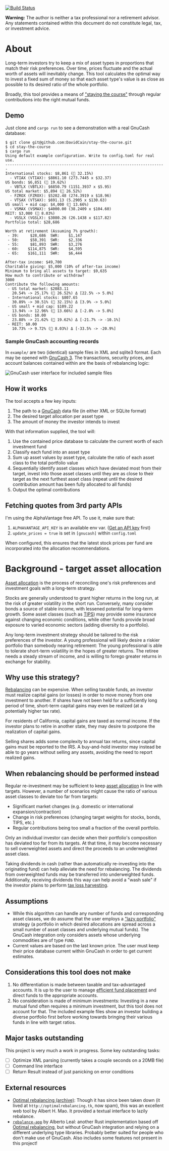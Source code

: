 [![Build Status](https://github.com/DavidCain/stay-the-course/actions/workflows/ci.yml/badge.svg)](https://github.com/DavidCain/stay-the-course/actions)

**Warning:** The author is neither a tax professional nor a retirement advisor.
Any statements contained within this document do not constitute legal, tax, or
investment advice.


# About
Long-term investors try to keep a mix of asset types in proportions that match
their risk preferences. Over time, prices fluctuate and the actual worth of
assets will inevitably change. This tool calculates the optimal way to invest a
fixed sum of money so that each asset type's value is as close as possible to
its desired ratio of the whole portfolio.

Broadly, this tool provides a means of ["staying the course"][stay_the_course]
through regular contributions into the right mutual funds.

## Demo
Just clone and `cargo run` to see a demonstration with a real GnuCash database:

```
$ git clone git@github.com:DavidCain/stay-the-course.git
$ cd stay-the-course
$ cargo run
Using default example configuration. Write to config.toml for real use.
-----------------------------------------------------------------------
International stocks: $8,861 (🎯 32.15%)
  - VTIAX (VTIAX): $8861.10 (273.7445 x $32.37)
US bonds: $6,851 (🎯 19.62%)
  - VBTLX (VBTLX): $6850.79 (1151.3937 x $5.95)
US total market: $5,894 (🎯 26.52%)
  - FZROX (FZROX): $5202.48 (274.3919 x $18.96)
  - VTSAX (VTSAX): $691.13 (5.2905 x $130.63)
US small + mid cap: $4,000 (🎯 13.66%)
  - VSMAX (VSMAX): $4000.00 (38.2409 x $104.60)
REIT: $3,080 (🎯 8.03%)
  - VGSLX (VGSLX): $3080.26 (26.1438 x $117.82)
Portfolio total: $28,686

Worth at retirement (Assuming 7% growth):
 - 39:     $28,686  SWR:    $1,147
 - 50:     $58,391  SWR:    $2,336
 - 55:     $81,893  SWR:    $3,276
 - 60:    $114,875  SWR:    $4,595
 - 65:    $161,111  SWR:    $6,444

After-tax income: $49,700
Charitable giving: $5,000 (10% of after-tax income)
Minimum to bring all assets to target: $9,635
How much to contribute or withdraw?
3000
Contribute the following amounts:
 - US total market: $2083.11
   20.54% -> 25.17% (🎯 26.52%) Δ [22.5% -> 5.0%]
 - International stocks: $807.65
   30.89% -> 30.51% (🎯 32.15%) Δ [3.9% -> 5.0%]
 - US small + mid cap: $109.22
   13.94% -> 12.96% (🎯 13.66%) Δ [-2.0% -> 5.0%]
 - US bonds: $0.00
   23.88% -> 21.62% (🎯 19.62%) Δ [-21.7% -> -10.1%]
 - REIT: $0.00
   10.73% -> 9.72% (🎯 8.03%) Δ [-33.5% -> -20.9%]
```

### Sample GnuCash accounting records

In `example/` are two (identical) sample files in XML and sqlite3 format. Each
may be opened with [GnuCash 3][gnucash]. The transactions, security prices, and
account balances contained within are the basis of rebalancing logic:

![GnuCash user interface for included sample files][img-gnucash-interface]

## How it works
The tool accepts a few key inputs:

1. The path to a [GnuCash][gnucash] data file (in either XML or SQLite format)
2. The desired target allocation per asset type
3. The amount of money the investor intends to invest

With that information supplied, the tool will:

1. Use the contained price database to calculate the current worth of each investment fund
2. Classify each fund into an asset type
3. Sum up asset values by asset type, calculate the ratio of each asset class
   to the total portfolio value
4. Sequentially identify asset classes which have deviated most from their
   target, invest into those asset classes until they are as close to their
   target as the next furthest asset class (repeat until the desired
   contribution amount has been fully allocated to all funds)
5. Output the optimal contributions

## Fetching quotes from 3rd party APIs
I'm using the AlphaVantage free API. To use it, make sure that:

1. `ALPHAVANTAGE_API_KEY` is an available env var. ([Get an API key][av-api-key] first)
2. `update_prices = true` is set in `[gnucash]` within `config.toml`

When configured, this ensures that the latest stock prices per fund
are incorporated into the allocation recommendations.


# Background - target asset allocation
[Asset allocation][asset_allocation] is the process of reconciling one's risk
preferences and investment goals with a long-term strategy.

Stocks are generally understood to grant higher returns in the long run, at the
risk of greater volatility in the short run. Conversely, many consider bonds a
source of stable income, with lessened potential for long-term growth. Some
asset classes (such as [TIPS][TIPS]) may provide some insurance against changing
economic conditions, while other funds provide broad exposure to varied
economic sectors (adding diversity to a portfolio).

Any long-term investment strategy should be tailored to the risk preferences
of the investor. A young professional will likely desire a riskier portfolio
than somebody nearing retirement: The young professional is able to tolerate
short-term volatility in the hopes of greater returns. The retiree needs a
steady stream of income, and is willing to forego greater returns in exchange
for stability.

## Why use this strategy?
[Rebalancing][rebalancing] can be expensive. When selling taxable funds, an
investor must realize capital gains (or losses) in order to move money from one
investment to another. If shares have not been held for a sufficiently long
period of time, short-term capital gains may even be realized (at a potentially
higher tax rate).

For residents of California, capital gains are taxed as normal income. If the
investor plans to retire in another state, they may desire to postpone the
realization of capital gains.

Selling shares adds some complexity to annual tax returns, since capital gains
must be reported to the IRS. A buy-and-hold investor may instead be able to go
years without selling any assets, avoiding the need to report realized gains.


## When rebalancing should be performed instead
Regular re-investment may be sufficient to keep [asset allocation][asset_allocation]
in line with targets. However, a number of scenarios might cause the ratio of
various asset classes to deviate too far from targets:

- Significant market changes (e.g. domestic or international expansion/contraction)
- Change in risk preferences (changing target weights for stocks, bonds, TIPS, etc.)
- Regular contributions being too small a fraction of the overall portfolio.

Only an individual investor can decide when their portfolio's composition has
deviated too far from its targets. At that time, it may become necessary to sell
overweighted assets and direct the proceeds to an underweighted asset class.

Taking dividends in cash (rather than automatically re-investing into the
originating fund) can help alleviate the need for rebalancing. The dividends
from overweighted funds may be transferred into underweighted funds.
Additionally, receiving dividends this way can help avoid a "wash sale" if the
investor plains to perform [tax loss harvesting][tax_loss_harvesting].


## Assumptions
- While this algorithm can handle any number of funds and corresponding asset classes,
  we do assume that the user employs a ["lazy portfolio"][lazy_portfolio]
  strategy (a portfolio in which desired allocations are spread across a small
  number of asset classes and underlying mutual funds). The GnuCash integration
  only considers assets whose underlying commodities are of type `FUND`.
- Current values are based on the last known price. The user must keep their
  price database current within GnuCash in order to get current estimates.

## Considerations this tool does not make
1. No differentiation is made between taxable and tax-advantaged accounts. It is up
   to the user to manage [efficient fund placement][tax_efficient_placement] and direct
   funds to the appropriate accounts.
2. No consideration is made of minimum investments: Investing in a new mutual fund often
   requires a minimum investment, but this tool does not account for that. The included
   example files show an investor building a diverse portfolio first before
   working towards bringing their various funds in line with target ratios.

## Major tasks outstanding
This project is very much a work in progress. Some key outstanding tasks:

- [ ] Optimize XML parsing (currently takes a couple seconds on a 20MB file)
- [ ] Command line interface
- [ ] Return Result instead of just panicking on error conditions

## External resources
- [Optimal rebalancing (archive)][optimal_rebalancing]: Though it has since
  been taken down (it lived at `http://optimalrebalancing.tk`, now spam), this
  was an excellent web tool by Albert H. Mao. It provided a textual interface
  to lazily rebalance.
- [`rebalance-app`][rebalance-app] by Alberto Leal: another Rust implementation
  based off [Optimal rebalancing][optimal_rebalancing], but without GnuCash
  integration and relying on a different underlying type libraries. Probably better
  suited for people who don't make use of GnuCash. Also includes some features not
  present in this project!



[gnucash]: https://www.gnucash.org/
[optimal_rebalancing]: https://archive.ph/IUimB
[rebalance-app]: https://github.com/dashed/rebalance-app

[TIPS]: https://en.wikipedia.org/wiki/United_States_Treasury_security#TIPS

[asset_allocation]: https://www.bogleheads.org/wiki/Asset_allocation
[rebalancing]: https://www.bogleheads.org/wiki/Rebalancing
[stay_the_course]: https://www.bogleheads.org/blog/bogleheads-principles-stay-the-course/
[lazy_portfolio]: https://www.bogleheads.org/wiki/Lazy_portfolios#Three_fund_lazy_portfolios
[tax_loss_harvesting]: https://www.bogleheads.org/wiki/Tax_loss_harvesting
[tax_efficient_placement]: https://www.bogleheads.org/wiki/Tax-efficient_fund_placement
[av-api-key]: https://www.alphavantage.co/support/#api-key


[img-gnucash-interface]: https://github.com/DavidCain/stay-the-course/blob/master/images/gnucash_interface.png
